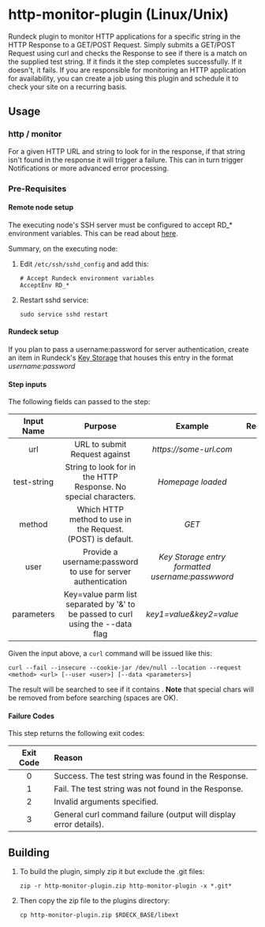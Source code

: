 # http-monitor-plugin (Linux/Unix)

Rundeck plugin to monitor HTTP applications for a specific string in the HTTP Response to a GET/POST Request. Simply submits a GET/POST Request using curl and checks the Response to see if there is a match on the supplied test string. If it finds it the step completes successfully. If it doesn't, it fails.
If you are responsible for monitoring an HTTP application for availability, you can create a job using this plugin and schedule it to check your site on a recurring basis.

## Usage

### http / monitor

For a given HTTP URL and string to look for in the response, if that string isn't found in the response it will trigger a failure. This can in turn trigger Notifications or more advanced error processing.

### Pre-Requisites

#### Remote node setup

The executing node's SSH server must be configured to accept RD_* environment variables. This can be read about [here](<https://linux.die.net/man/5/sshd_config>).

Summary, on the executing node:

1. Edit `/etc/ssh/sshd_config` and add this:

    ```shell
    # Accept Rundeck environment variables
    AcceptEnv RD_*
    ```

2. Restart sshd service:

    `sudo service sshd restart`

#### Rundeck setup

If you plan to pass a username:password for server authentication, create an item in Rundeck's [Key Storage](<https://www.rundeck.com/blog/use-rundecks-key-storage-to-manage-passwords-and-secrets>) that houses this entry in the format _username:password_

#### Step inputs

The following fields can passed to the step:

| Input Name | Purpose | Example | Required? |
|:----------:|:-------:|:-------:|:---------:|
| url | URL to submit Request against | _https://some-url.com_ | Y |
| test-string | String to look for in the HTTP Response. No special characters. | _Homepage loaded_ | Y |
| method | Which HTTP method to use in the Request. (POST) is default. | _GET_ | N |
| user | Provide a username:password to use for server authentication | _Key Storage entry formatted username:passwword_ | N |
| parameters | Key=value parm list separated by '&' to be passed to curl using the --data flag | _key1=value&key2=value_ | N |

Given the input above, a `curl` command will be issued like this:

```shell
curl --fail --insecure --cookie-jar /dev/null --location --request <method> <url> [--user <user>] [--data <parameters>]
```

The result will be searched to see if it contains <test-string>. __Note__ that special chars will be removed from <test-string> before searching (spaces are OK).  

#### Failure Codes

This step returns the following exit codes:

| Exit Code |  Reason  |
|:----------:|:-------- |
|      0     | Success. The test string was found in the Response. |
|      1     | Fail. The test string was not found in the Response. |
|      2     | Invalid arguments specified. |
|      3     | General curl command failure (output will display error details). |

## Building

1. To build the plugin, simply zip it but exclude the .git files:

    ```shell
    zip -r http-monitor-plugin.zip http-monitor-plugin -x *.git*
    ```

2. Then copy the zip file to the plugins directory:

    ```shell
    cp http-monitor-plugin.zip $RDECK_BASE/libext
    ```
